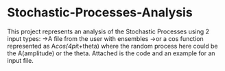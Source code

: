 # Stochastic-Processes-Analysis
This project represents an analysis of the Stochastic Processes using 2 input types:
->A file from the user with ensembles
->or a cos function represented as A*cos(4pi*t+theta) where the random process here could be the A(amplitude) or the theta.
Attached is the code and an example for an input file.
